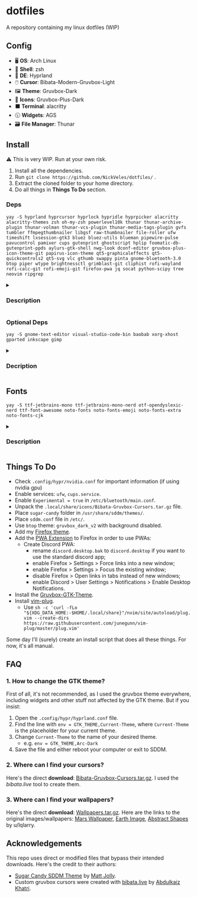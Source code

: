 # dotfiles
A repository containing my linux dotfiles (WIP)


## Config
- 🖥️ **OS**: Arch Linux
- 🐚 **Shell**: zsh
- 🎨 **DE**: Hyprland
- 🖱️ **Cursor**: Bibata-Modern-Gruvbox-Light
- 🖼️ **Theme**: Gruvbox-Dark
- 📁 **Icons**: Gruvbox-Plus-Dark
- ⬛ **Terminal**: alacritty
- 🕥 **Widgets**: AGS
- 🗃️ **File Manager**: Thunar


## Install

⚠ This is very WIP. Run at your own risk.

1. Install all the dependencies.
2. Run `git clone https://github.com/NickVeles/dotfiles/` .
3. Extract the cloned folder to your home directory.
4. Do all things in **Things To Do** section.

### Deps
```
yay -S hyprland hyprcursor hyprlock hypridle hyprpicker alacritty alacritty-themes zsh oh-my-zsh powerlevel10k thunar thunar-archive-plugin thunar-volman thunar-vcs-plugin thunar-media-tags-plugin gvfs tumbler ffmpegthumbnailer libgsf raw-thumbnailer file-roller ufw timeshift lxsession-gtk3 bluez bluez-utils blueman pipewire-pulse pavucontrol pamixer cups gutenprint ghostscript hplip foomatic-db-gutenprint-ppds aylurs-gtk-shell nwg-look dconf-editor gruvbox-plus-icon-theme-git papirus-icon-theme qt5-graphicaleffects qt5-quickcontrols2 qt5-svg vlc gthumb swappy pinta gnome-bluetooth-3.0 btop piper wtype brightnessctl grimblast-git cliphist rofi-wayland rofi-calc-git rofi-emoji-git firefox-pwa jq socat python-scipy tree neovim ripgrep
```

<details>
  <summary><h3>Description</h3></summary>

  This software is required by the config.
  
  #### Window Management
  - `hyprland` - window manager
    - `hyprcursor` - cursor for Hyprland
    - `hyprlock` - lock screen for Hyprland
    - `hypridle` - idle state manager for Hyprland
    - `hyprpicker` - color picker for Hyprland
  
  #### Terminal & Shell
  - `alacritty` - terminal
    - `alacritty-themes` - terminal theme
  - `zsh` - shell
    - `oh-my-zsh` - zsh tool
    - `powerlevel10k` - zsh theme
  - `tree` - directory tree
  
  #### File Management
  - `thunar` - file explorer
    - `thunar-archive-plugin` - archive plugin for Thunar
    - `thunar-volman` - removable devices control plugin for Thunar
    - `thunar-vcs-plugin` - GIT actions plugin for Thunar
    - `thunar-media-tags-plugin` - detailed information about media files for Thunar
    - `gvfs` - sidebar addon for Thunar
    - `tumbler` - thumbnail generator for Thunar
      - `ffmpegthumbnailer` - video addon for Tumbler
      - `libgsf` - open document extension addon for Tumbler
      - `raw-thumbnailer` - raw file addon for Tumbler
  - `file-roller` - archive tool
  - `neovim` - in-terminal text editor
    - `ripgrep` - telescope plugin dependency
  
  #### System Tools & Utilities
  - `ufw` - firewall
  - `timeshift` - system backup manager
  - `lxsession-gtk3` - authentication agent for polkit
  
  #### Networking & Bluetooth
  - `bluez` - bluetooth
  - `bluez-utils` - bluetooth
  - `blueman` - bluetooth GUI
  
  #### Audio Management
  - `pipewire-pulse` - for pavucontrol
  - `pavucontrol` - sound control
  - `pamixer` - terminal sound control
  
  #### Printing
  - `cups` - printing system
  - `gutenprint` - printing tool
  - `ghostscript` - printing dep
  - `hplip` - HP printer drivers (optional)
  - `foomatic-db-gutenprint-ppds` - drivers for printing
  
  #### GUI Customization & Themes
  - `gnome-bluetooth-3.0` - AGS dependency
  - `aylurs-gtk-shell` - widgets + bar / status bar and widgets (WIP)
  - `nwg-look` - gtk theme editor
  - `dconf-editor` - theme editor
  - `gruvbox-plus-icon-theme-git` - main icons
  - `papirus-icon-theme` - backup icons
  - `qt5-graphicaleffects` - sddm theme dep
  - `qt5-quickcontrols2` - sddm theme dep
  - `qt5-svg` - sddm theme dep
  
  #### Media & Graphics
  - `vlc` - media player
  - `gthumb` - image viewer/editor
  - `swappy` - draw on screenshots
  - `pinta` - paint-like image editor
  
  #### System Enhancements
  - `btop` - task manager
  - `piper` - mouse control / mouse config tool
  - `wtype` - keyboard simulator
  - `brightnessctl` - brightness control
  
  #### Screenshotting
  - `grimblast-git` - screenshotting
  
  #### Launcher
  - `rofi-wayland` - launcher
    - `rofi-calc-git` - calc plugin for rofi
    - `rofi-emoji-git` - emoji plugin for rofi
    - `cliphist` - clipboard plugin for rofi
  
  #### Web
  - `firefox-pwa` - progressive web apps (used with the [PWA Addon](https://addons.mozilla.org/en-US/firefox/addon/pwas-for-firefox/))
  
  #### Miscellaneous
  - `jq` - jquery
  - `socat` - reading sockets
  - `python-scipy` - gruvboxize requirement
</details>

### Optional Deps
```
yay -S gnome-text-editor visual-studio-code-bin baobab xorg-xhost gparted inkscape gimp
```

<details>
  <summary><h3>Decription</h3></summary>
  
  This software is not required anywhere in the config.

  - `gnome-text-editor` - simple text editor
  - `visual-studio-code-bin` - main code editor
  - `baobab` - disk visualization
  - `xorg-xhost` - server access control (needed for gparted)
  - `gparted` - disk management
  - `inkscape` - SVG editor
  - `gimp` - raster graphics editor
</details>

## Fonts

```
yay -S ttf-jetbrains-mono ttf-jetbrains-mono-nerd otf-opendyslexic-nerd ttf-font-awesome noto-fonts noto-fonts-emoji noto-fonts-extra noto-fonts-cjk
```

<details>
  <summary><h3>Description</h3></summary>
  
  - `ttf-jetbrains-mono` - UI font
  - `ttf-jetbrains-mono-nerd` - UI font
  - `otf-opendyslexic-nerd` - [link](https://opendyslexic.org/)
  - `ttf-font-awesome`
  - `noto-fonts` - Main font for everything
  - `noto-fonts-emoji` - Emoji font
  - `noto-fonts-extra` - Additional formatting options for main font
  - `noto-fonts-cjk` - chinese/japanese/korean
</details>


## Things To Do
- Check `.config/hypr/nvidia.conf` for important information (if using nvidia gpu)
- Enable services: `ufw`, `cups.service`.
- Enable `Experimental = true` in `/etc/bluetooth/main.conf`.
- Unpack the `.local/share/icons/Bibata-Gruvbox-Cursors.tar.gz` file.
- Place `sugar-candy` folder in `/usr/share/sddm/themes/`.
- Place `sddm.conf` file in `/etc/`.
- Use `btop` theme: `gruvbox_dark_v2` with background disabled.
- Add my [Firefox theme](https://addons.mozilla.org/en-US/firefox/addon/gruvbox-dark-theme-shapes/).
- Add the [PWA Extension](https://unhook.app/) to Firefox in order to use PWAs:
  - Create Discord PWA:
    - rename `discord.desktop.bak` to `discord.desktop` if you want to use the standard discord app;
    - enable Firefox > Settings > Force links into a new window;
    - enable Firefox > Settings > Focus the existing window;
    - disable Firefox > Open links in tabs instead of new windows;
    - enable Discord > User Settings > Notifications > Enable Desktop Notifications.
- Install the [Gruvbox-GTK-Theme](https://github.com/Fausto-Korpsvart/Gruvbox-GTK-Theme).
- Install [vim-plug](https://github.com/junegunn/vim-plug).
  - Use `sh -c 'curl -fLo "${XDG_DATA_HOME:-$HOME/.local/share}"/nvim/site/autoload/plug.vim --create-dirs https://raw.githubusercontent.com/junegunn/vim-plug/master/plug.vim'`

Some day I'll (surely) create an install script that does all these things. For now, it's all manual.


## FAQ

### 1. How to change the GTK theme?
First of all, it's not recommended, as I used the gruvbox theme everywhere, including widgets and other stuff not affected by the GTK theme. But if you insist:

1. Open the `.config/hypr/hyprland.conf` file.
2. Find the line with `env = GTK_THEME,Current-Theme`, where `Current-Theme` is the placeholder for your current theme.
3. Change `Current-Theme` to the name of your desired theme.
    - e.g. `env = GTK_THEME,Arc-Dark`
4. Save the file and either reboot your computer or exit to SDDM.

### 2. Where can I find your cursors?
Here's the direct **download**: [Bibata-Gruvbox-Cursors.tar.gz](https://github.com/NickVeles/dotfiles/raw/main/.local/share/icons/Bibata-Gruvbox-Cursors.tar.gz). I used the *bibata.live* tool to create them.

### 3. Where can I find your wallpapers?
Here's the direct **download**: [Wallpapers.tar.gz](https://github.com/NickVeles/dotfiles/raw/main/Pictures/Wallpapers/Wallpapers.tar.gz). Here are the links to the original images/wallpapers: [Mars Wallpaper](https://www.pixel4k.com/planet-mars-4k-8k-2212.html), [Earth Image](https://assets.science.nasa.gov/content/dam/science/esd/eo/content-feature/nightlights/images/media/BlackMarble_2016_Americas_composite.png), [Abstract Shapes](https://www.reddit.com/r/wallpapers/comments/10d98fw/gruvbox_abstract_shapes_7680x4320/) by u/lqlarry.


## Acknowledgements
This repo uses direct or modified files that bypass their intended downloads. Here's the credit to their authors:
- [Sugar Candy SDDM Theme](https://github.com/Kangie/sddm-sugar-candy) by [Matt Jolly](https://github.com/Kangie/).
- Custom gruvbox cursors were created with [bibata.live](https://www.bibata.live/studio) by [Abdulkaiz Khatri](https://github.com/ful1e5).

